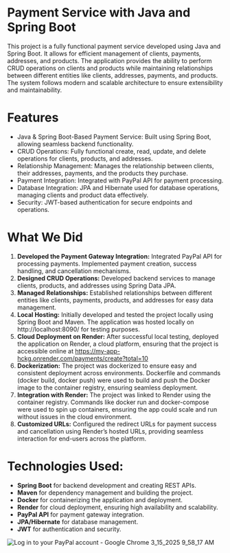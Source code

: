 # Payment Service with Java and Spring Boot

This project is a fully functional payment service developed using Java and Spring Boot. It allows for efficient management of clients, payments, addresses, and products. The application provides the ability to perform CRUD operations on clients and products while maintaining relationships between different entities like clients, addresses, payments, and products. The system follows modern and scalable architecture to ensure extensibility and maintainability.

# Features
- Java & Spring Boot-Based Payment Service: Built using Spring Boot, allowing seamless backend functionality.
- CRUD Operations: Fully functional create, read, update, and delete operations for clients, products, and addresses.
- Relationship Management: Manages the relationship between clients, their addresses, payments, and the products they purchase.
- Payment Integration: Integrated with PayPal API for payment processing.
- Database Integration: JPA and Hibernate used for database operations, managing clients and product data effectively.
- Security: JWT-based authentication for secure endpoints and operations.

# What We Did
1. **Developed the Payment Gateway Integration:** Integrated PayPal API for processing payments. Implemented payment creation, success handling, and cancellation mechanisms.
2. **Designed CRUD Operations:** Developed backend services to manage clients, products, and addresses using Spring Data JPA.
3. **Managed Relationships:** Established relationships between different entities like clients, payments, products, and addresses for easy data management.
4. **Local Hosting:** Initially developed and tested the project locally using Spring Boot and Maven. The application was hosted locally on http://localhost:8090/ for testing purposes.
5. **Cloud Deployment on Render:** After successful local testing, deployed the application on Render, a cloud platform, ensuring that the project is accessible online at
   https://my-app-hckg.onrender.com/payments/create?total=10
7. **Dockerization:** The project was dockerized to ensure easy and consistent deployment across environments. Dockerfile and commands (docker build, docker push) were used to build and push the Docker image to the 
   container registry, ensuring seamless deployment.
8. **Integration with Render:** The project was linked to Render using the container registry. Commands like docker run and docker-compose were used to spin up containers, ensuring the app could scale and run without 
   issues in the cloud environment.
9. **Customized URLs:** Configured the redirect URLs for payment success and cancellation using Render’s hosted URLs, providing seamless interaction for end-users across the platform.

# Technologies Used:
- **Spring Boot** for backend development and creating REST APIs.
- **Maven** for dependency management and building the project.
- **Docker** for containerizing the application and deployment.
- **Render** for cloud deployment, ensuring high availability and scalability.
- **PayPal API** for payment gateway integration.
- **JPA/Hibernate** for database management.
- **JWT** for authentication and security.

![Log in to your PayPal account - Google Chrome 3_15_2025 9_58_17 AM](https://github.com/user-attachments/assets/cfb22b9a-7951-4b7f-a8e9-d60191c9aee9)
